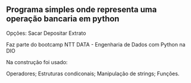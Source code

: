 ## Programa simples onde representa uma operação bancaria em python

Opções:
Sacar
Depositar
Extrato

Faz parte do bootcamp NTT DATA - Engenharia de Dados com Python na DIO

Na construção foi usado:

Operadores;
Estruturas condiconais;
Manipulação de strings;
Funções.
